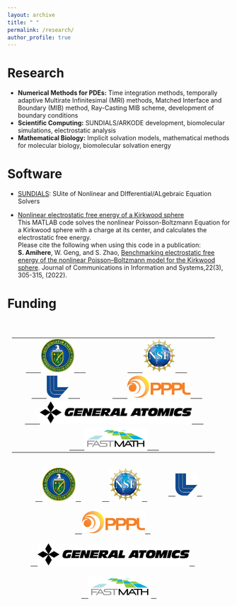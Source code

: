 ```yaml
---
layout: archive
title: " "
permalink: /research/
author_profile: true
---
```

Research
======
* **Numerical Methods for PDEs:** Time integration methods, temporally adaptive Multirate Infinitesimal (MRI) methods, Matched Interface and Boundary (MIB) method, Ray-Casting MIB scheme, development of boundary conditions
* **Scientific Computing:** SUNDIALS/ARKODE development, biomolecular simulations, electrostatic analysis
* **Mathematical Biology:** Implicit solvation models, mathematical methods for molecular biology, biomolecular solvation energy

Software
======

* [SUNDIALS](https://computing.llnl.gov/projects/sundials): SUite of Nonlinear and DIfferential/ALgebraic Equation Solvers

* [Nonlinear electrostatic free energy of a Kirkwood sphere](/files/NPB_Kirkwood_energy.m)<br>
    This MATLAB code solves the nonlinear Poisson-Boltzmann Equation for a Kirkwood sphere with a charge at its center, and calculates the electrostatic free energy.<br> 
    Please cite the following when using this code in a publication:<br> 
    **S. Amihere**, W. Geng, and S. Zhao, [Benchmarking electrostatic free energy of the nonlinear Poisson–Boltzmann model for the Kirkwood sphere](https://par.nsf.gov/servlets/purl/10346952). Journal of Communications in Information and Systems,22(3), 305-315, (2022).
<h1>Funding</h1>

<table style="width:100%; padding:10px; text-align:center; border-collapse:collapse; border:none;">
  <tr>
    <td style="border:none;">
      <a href="https://www.energy.gov/">
        <img src="/images/doe_logo.png" alt="U.S. Department of Energy Logo" style="height:75px;">
      </a>
    </td>
    <td style="border:none;">
      <a href="https://www.nsf.gov/">
        <img src="/images/nsf_logo.png" alt="National Science Foundation Logo" style="height:75px;">
      </a>
    </td>
  </tr>
  <tr>
    <td style="border:none;">
      <a href="https://www.llnl.gov/">
        <img src="/images/llnl_logo.png" alt="Lawrence Livermore National Laboratory Logo" style="height:50px;">
      </a>
    </td>
    <td style="border:none;">
      <a href="https://www.pppl.gov/">
        <img src="/images/pppl_logo.png" alt="Princeton Plasma Physics Laboratory Logo" style="height:50px;">
      </a>
    </td>
  </tr>
  <tr>
    <td colspan="2" style="border:none;">
      <a href="https://www.ga.com/">
        <img src="/images/General_Atomics-Logo.png" alt="General Atomics Logo" style="height:50px;">
      </a>
    </td>
  </tr>
  <tr>
    <td colspan="2" style="border:none;">
      <a href="https://scidac5-fastmath.lbl.gov/">
        <img src="/images/FASTMath_logo.png" alt="FASTMath Institute Logo" style="height:50px;">
      </a>
    </td>
  </tr>
</table>

<div style="display:flex; flex-wrap:wrap; justify-content:center; gap:20px; align-items:center; padding:10px;">
  <a href="https://www.energy.gov/">
    <img src="/images/doe_logo.png" alt="U.S. Department of Energy Logo" style="height:75px;">
  </a>
  <a href="https://www.nsf.gov/">
    <img src="/images/nsf_logo.png" alt="NSF Logo" style="height:75px;">
  </a>
  <a href="https://www.llnl.gov/">
    <img src="/images/llnl_logo.png" alt="LLNL Logo" style="height:50px;">
  </a>
  <a href="https://www.pppl.gov/">
    <img src="/images/pppl_logo.png" alt="PPPL Logo" style="height:50px;">
  </a>
  <a href="https://www.ga.com/">
    <img src="/images/General_Atomics-Logo.png" alt="General Atomics Logo" style="height:50px;">
  </a>
  <a href="https://scidac5-fastmath.lbl.gov/">
    <img src="/images/FASTMath_logo.png" alt="FASTMath Institute Logo" style="height:50px;">
  </a>
</div>